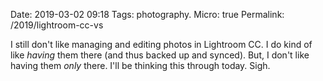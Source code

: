 Date: 2019-03-02 09:18
Tags: photography.
Micro: true
Permalink: /2019/lightroom-cc-vs

I still don't like managing and editing photos in Lightroom CC. I do kind of like _having_ them there (and thus backed up and synced). But, I don't like having them _only_ there. I'll be thinking this through today. Sigh.
